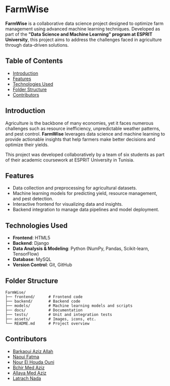 # FarmWise

**FarmWise** is a collaborative data science project designed to optimize farm management using advanced machine learning techniques. Developed as part of the **"Data Science and Machine Learning" program at ESPRIT University**, this project aims to address the challenges faced in agriculture through data-driven solutions.

## Table of Contents
- [Introduction](#introduction)
- [Features](#features)
- [Technologies Used](#technologies-used)
- [Folder Structure](#folder-structure)
- [Contributors](#contributors)


## Introduction
Agriculture is the backbone of many economies, yet it faces numerous challenges such as resource inefficiency, unpredictable weather patterns, and pest control. **FarmWise** leverages data science and machine learning to provide actionable insights that help farmers make better decisions and optimize their yields.

This project was developed collaboratively by a team of six students as part of their academic coursework at ESPRIT University in Tunisia.

## Features
- Data collection and preprocessing for agricultural datasets.
- Machine learning models for predicting yield, resource management, and pest detection.
- Interactive frontend for visualizing data and insights.
- Backend integration to manage data pipelines and model deployment.

## Technologies Used
- **Frontend**: HTML5
- **Backend**: Django  
- **Data Analysis & Modeling**: Python (NumPy, Pandas, Scikit-learn, TensorFlow)  
- **Database**: MySQL   
- **Version Control**: Git, GitHub

## Folder Structure
```plaintext
FarmWise/
├── frontend/      # Frontend code 
├── backend/       # Backend code 
├── models/        # Machine learning models and scripts
├── docs/          # Documentation
├── tests/         # Unit and integration tests
├── assets/        # Images, icons, etc.
└── README.md      # Project overview
```
## Contributors

- [Barkaoui Aziz Allah](https://github.com/Aziz7905)
- [Naoui Fatma](https://github.com/Fatma-Naoui) 
- [Nour El Houda Ouni](https://github.com/nourouni)  
- [Bchir Med Aziz](https://github.com/MedAzBc)  
- [Allaya Med Aziz](https://github.com/aziz877)  
- [Latrach Nada](https://github.com/nadapianist)  

